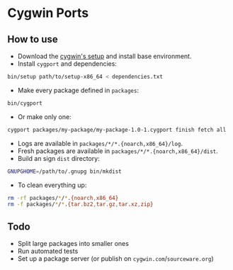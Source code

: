 # Cygwin Ports

## How to use

* Download the [cygwin's setup](https://cygwin.com/install.html) and install base environment.
* Install `cygport` and dependencies:

```sh
bin/setup path/to/setup-x86_64 < dependencies.txt
```

* Make every package defined in `packages`:

```sh
bin/cygport
```

* Or make only one:

```sh
cygport packages/my-package/my-package-1.0-1.cygport finish fetch all
```

* Logs are available in `packages/*/*.{noarch,x86_64}/log`.
* Fresh packages are available in `packages/*/*.{noarch,x86_64}/dist`.
* Build an sign `dist` directory:

```sh
GNUPGHOME=/path/to/.gnupg bin/mkdist
```

* To clean everything up:

```sh
rm -rf packages/*/*.{noarch,x86_64}
rm -f packages/*/*.{tar.bz2,tar.gz,tar.xz,zip}
```

## Todo

* Split large packages into smaller ones
* Run automated tests
* Set up a package server (or publish on `cygwin.com`/`sourceware.org`)
